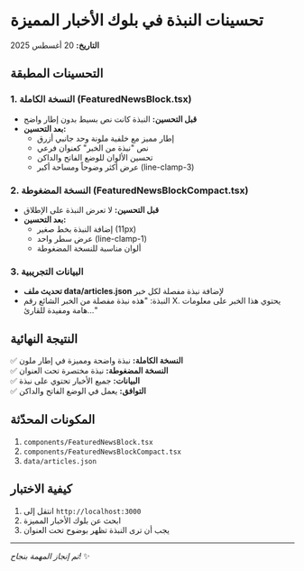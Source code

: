 # تحسينات النبذة في بلوك الأخبار المميزة
**التاريخ:** 20 أغسطس 2025

## التحسينات المطبقة

### 1. النسخة الكاملة (FeaturedNewsBlock.tsx)
- **قبل التحسين:** النبذة كانت نص بسيط بدون إطار واضح
- **بعد التحسين:**
  - إطار مميز مع خلفية ملونة وحد جانبي أزرق
  - نص "نبذة من الخبر" كعنوان فرعي
  - تحسين الألوان للوضع الفاتح والداكن
  - عرض أكثر وضوحاً ومساحة أكبر (line-clamp-3)

### 2. النسخة المضغوطة (FeaturedNewsBlockCompact.tsx)  
- **قبل التحسين:** لا تعرض النبذة على الإطلاق
- **بعد التحسين:**
  - إضافة النبذة بخط صغير (11px)
  - عرض سطر واحد (line-clamp-1)
  - ألوان مناسبة للنسخة المضغوطة

### 3. البيانات التجريبية
- **تحديث ملف data/articles.json** لإضافة نبذة مفصلة لكل خبر
- النبذة: "هذه نبذة مفصلة من الخبر الشائع رقم X. يحتوي هذا الخبر على معلومات هامة ومفيدة للقارئ..."

## النتيجة النهائية
✅ **النسخة الكاملة:** نبذة واضحة ومميزة في إطار ملون  
✅ **النسخة المضغوطة:** نبذة مختصرة تحت العنوان  
✅ **البيانات:** جميع الأخبار تحتوي على نبذة  
✅ **التوافق:** يعمل في الوضع الفاتح والداكن  

## المكونات المحدّثة
1. `components/FeaturedNewsBlock.tsx`
2. `components/FeaturedNewsBlockCompact.tsx`  
3. `data/articles.json`

## كيفية الاختبار
1. انتقل إلى `http://localhost:3000`
2. ابحث عن بلوك الأخبار المميزة
3. يجب أن ترى النبذة تظهر بوضوح تحت العنوان

---
*تم إنجاز المهمة بنجاح!* ✨

